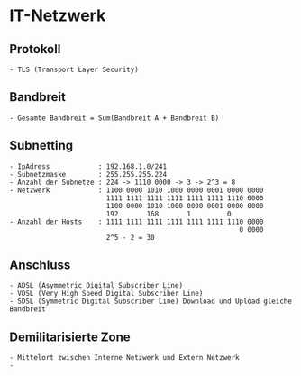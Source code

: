 # IT-Netzwerk
  ## Protokoll
    - TLS (Transport Layer Security)
  ## Bandbreit
    - Gesamte Bandbreit = Sum(Bandbreit A + Bandbreit B)
  ## Subnetting
    - IpAdress            : 192.168.1.0/241
    - Subnetzmaske        : 255.255.255.224
    - Anzahl der Subnetze : 224 -> 1110 0000 -> 3 -> 2^3 = 8 
    - Netzwerk            : 1100 0000 1010 1000 0000 0001 0000 0000
                            1111 1111 1111 1111 1111 1111 1110 0000
                            1100 0000 1010 1000 0000 0001 0000 0000
                            192       168       1         0
    - Anzahl der Hosts    : 1111 1111 1111 1111 1111 1111 1110 0000
                                                             0 0000
                            2^5 - 2 = 30
  ## Anschluss
    - ADSL (Asymmetric Digital Subscriber Line)
    - VDSL (Very High Speed Digital Subscriber Line)
    - SDSL (Symmetric Digital Subscriber Line) Download und Upload gleiche Bandbreit

  ## Demilitarisierte Zone
    - Mittelort zwischen Interne Netzwerk und Extern Netzwerk
    - 
                            
